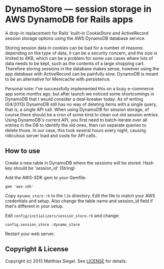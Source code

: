 # DynamoStore — session storage in AWS DynamoDB for Rails apps

A drop-in replacement for Rails' built-in CookieStore and ActiveRecord session storage options using the AWS DynamoDB database service.

Storing session data in cookies can be bad for a number of reasons: depending on the type of data, it can be a security concern, and the size is limited to 4KB, which can be a problem for some use cases where lots of data needs to be kept, such as the contents of a large shopping cart. Therefore storing sessions in the database makes sense, however using the app database with ActiveRecord can be painfully slow. DynamoDB is meant to be an alternative for Memcache with persistence.

Personal note: I've successfully implemented this on a busy e-commerce app some months ago, but after launch we noticed some shortcomings in DynamoDB that I would consider a deal-breaker today. As of writing (04/2013) DynamoDB still has no way of deleting items with a single query, that is, a single API call. When using DynamoDB for session storage, of course there should be a cron of some kind to clean out old session entries. Using DynamoDB's current API, you first need to batch-iterate over all entries in the DB to identify the old ones, then run separate queries to delete those. In our case, this took several hours every night, causing ridiculous server load and costs for API calls.


## How to use

Create a new table in DynamoDB where the sessions will be stored. Hash key should be 'session_id' (String)

Add the AWS-SDK gem to your Gemfile:

    gem 'aws-sdk'

Copy ```dynamo_store.rb``` to the ```lib``` directory. Edit the file to match your AWS credentials and setup. Also change the table name and session_id field if that's different in your setup.

Edit ```config/initializers/session_store.rb``` and change:

    config.session_store :dynamo_store

Restart your web server.


## Copyright & License

Copyright (c) 2013 Matthias Siegel.
See [LICENSE](https://github.com/matthiassiegel/dynamo-storage/tree/master/LICENSE.md) for details.